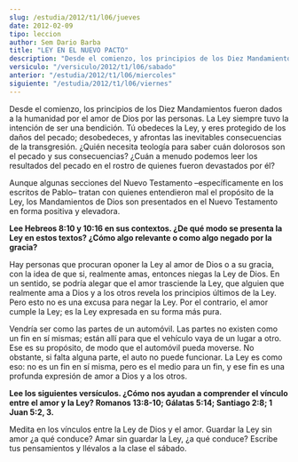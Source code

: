 ```yaml
---
slug: /estudia/2012/t1/l06/jueves
date: 2012-02-09
tipo: leccion
author: Sem Dario Barba
title: "LEY EN EL NUEVO PACTO"
description: "Desde el comienzo, los principios de los Diez Mandamientos fueron dados a la humanidad por el amor de Dios por las personas. La Ley siempre tuvo la intención de ser una bendición. Tú obedeces la Ley, y eres protegido de los daños del pecado; desobedeces, y afrontas las inevitables consecuencias de la transgresión. ¿Quién necesita teología para saber cuán dolorosos son el pecado y sus consecuencias? ¿Cuán a menudo podemos leer los resultados del pecado en el rostro de quienes fueron devastados por él?"
versiculo: "/versiculo/2012/t1/l06/sabado"
anterior: "/estudia/2012/t1/l06/miercoles"
siguiente: "/estudia/2012/t1/l06/viernes"
---
```


Desde el comienzo, los principios de los Diez Mandamientos fueron dados a la humanidad por el amor de Dios por las personas. La Ley siempre tuvo la intención de ser una bendición. Tú obedeces la Ley, y eres protegido de los daños del pecado; desobedeces, y afrontas las inevitables consecuencias de la transgresión. ¿Quién necesita teología para saber cuán dolorosos son el pecado y sus consecuencias? ¿Cuán a menudo podemos leer los resultados del pecado en el rostro de quienes fueron devastados por él?

Aunque algunas secciones del Nuevo Testamento –específicamente en los escritos de Pablo– tratan con quienes entendieron mal el propósito de la Ley, los Mandamientos de Dios son presentados en el Nuevo Testamento en forma positiva y elevadora.

**Lee Hebreos 8:10 y 10:16 en sus contextos. ¿De qué modo se presenta la Ley en estos textos? ¿Cómo algo relevante o como algo negado por la gracia?**

Hay personas que procuran oponer la Ley al amor de Dios o a su gracia, con la idea de que si, realmente amas, entonces niegas la Ley de Dios. En un sentido, se podría alegar que el amor trasciende la Ley, que alguien que realmente ama a Dios y a los otros revela los principios últimos de la Ley. Pero esto no es una excusa para negar la Ley. Por el contrario, el amor cumple la Ley; es la Ley expresada en su forma más pura.

Vendría ser como las partes de un automóvil. Las partes no existen como un fin en sí mismas; están allí para que el vehículo vaya de un lugar a otro. Ese es su propósito, de modo que el automóvil pueda moverse. No obstante, si falta alguna parte, el auto no puede funcionar. La Ley es como eso: no es un fin en sí misma, pero es el medio para un fin, y ese fin es una profunda expresión de amor a Dios y a los otros.

**Lee los siguientes versículos. ¿Cómo nos ayudan a comprender el vínculo entre el amor y la Ley? Romanos 13:8-10; Gálatas 5:14; Santiago 2:8; 1 Juan 5:2, 3.**

Medita en los vínculos entre la Ley de Dios y el amor. Guardar la Ley sin amor ¿a qué conduce? Amar sin guardar la Ley, ¿a qué conduce? Escribe tus pensamientos y llévalos a la clase el sábado.
